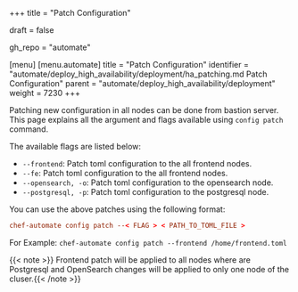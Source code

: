 +++
title = "Patch Configuration"

draft = false

gh_repo = "automate"

[menu]
  [menu.automate]
    title = "Patch Configuration"
    identifier = "automate/deploy_high_availability/deployment/ha_patching.md Patch Configuration"
    parent = "automate/deploy_high_availability/deployment"
    weight = 7230
+++

Patching new configuration in all nodes can be done from bastion server. This page explains all the argument and flags available using `config patch` command.

The available flags are listed below:

-   `--frontend`: Patch toml configuration to the all frontend nodes.
-   `--fe`: Patch toml configuration to the all frontend nodes.
-   `--opensearch, -o`: Patch toml configuration to the opensearch node.
-   `--postgresql, -p`: Patch toml configuration to the postgresql node.

You can use the above patches using the following format:

```toml
chef-automate config patch --< FLAG > < PATH_TO_TOML_FILE >
```

For Example: `chef-automate config patch --frontend /home/frontend.toml`

{{< note >}} Frontend patch will be applied to all nodes where are Postgresql and OpenSearch changes will be applied to only one node 
of the cluser.{{< /note >}}